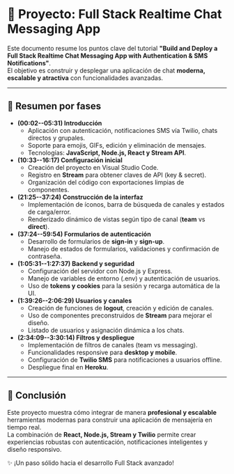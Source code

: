 
# 🚀 Proyecto: Full Stack Realtime Chat Messaging App

Este documento resume los puntos clave del tutorial **"Build and Deploy
a Full Stack Realtime Chat Messaging App with Authentication & SMS
Notifications"**.\
El objetivo es construir y desplegar una aplicación de chat **moderna,
escalable y atractiva** con funcionalidades avanzadas.

------------------------------------------------------------------------

## 📌 Resumen por fases

-   **(00:02--05:31) Introducción**
    -   Aplicación con autenticación, notificaciones SMS vía Twilio,
        chats directos y grupales.
    -   Soporte para emojis, GIFs, edición y eliminación de mensajes.
    -   Tecnologías: **JavaScript, Node.js, React y Stream API**.
-   **(10:33--16:17) Configuración inicial**
    -   Creación del proyecto en Visual Studio Code.
    -   Registro en **Stream** para obtener claves de API (key &
        secret).
    -   Organización del código con exportaciones limpias de
        componentes.
-   **(21:25--37:24) Construcción de la interfaz**
    -   Implementación de íconos, barra de búsqueda de canales y estados
        de carga/error.
    -   Renderizado dinámico de vistas según tipo de canal (**team** vs
        **direct**).
-   **(37:24--59:54) Formularios de autenticación**
    -   Desarrollo de formularios de **sign-in** y **sign-up**.
    -   Manejo de estados de formularios, validaciones y confirmación de
        contraseña.
-   **(1:05:31--1:27:37) Backend y seguridad**
    -   Configuración del servidor con Node.js y Express.
    -   Manejo de variables de entorno (.env) y autenticación de
        usuarios.
    -   Uso de **tokens y cookies** para la sesión y recarga automática
        de la UI.
-   **(1:39:26--2:06:29) Usuarios y canales**
    -   Creación de funciones de **logout**, creación y edición de
        canales.
    -   Uso de componentes preconstruidos de **Stream** para mejorar el
        diseño.
    -   Listado de usuarios y asignación dinámica a los chats.
-   **(2:34:09--3:30:14) Filtros y despliegue**
    -   Implementación de filtros de canales (team vs messaging).
    -   Funcionalidades responsive para **desktop y mobile**.
    -   Configuración de **Twilio SMS** para notificaciones a usuarios
        offline.
    -   Despliegue final en **Heroku**.

------------------------------------------------------------------------

## 🎯 Conclusión

Este proyecto muestra cómo integrar de manera **profesional y
escalable** herramientas modernas para construir una aplicación de
mensajería en tiempo real.\
La combinación de **React, Node.js, Stream y Twilio** permite crear
experiencias robustas con autenticación, notificaciones inteligentes y
diseño responsivo.

✨ ¡Un paso sólido hacia el desarrollo Full Stack avanzado!
